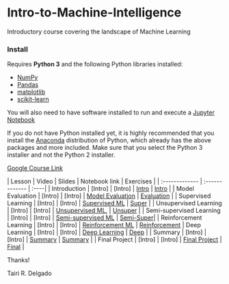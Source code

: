 # Intro-to-Machine-Intelligence
Introductory course covering the landscape of Machine Learning

### Install

Requires **Python 3** and the following Python libraries installed:

- [NumPy](http://www.numpy.org/)
- [Pandas](http://pandas.pydata.org/)
- [matplotlib](http://matplotlib.org/)
- [scikit-learn](http://scikit-learn.org/stable/)

You will also need to have software installed to run and execute a [Jupyter Notebook](http://ipython.org/notebook.html)

If you do not have Python installed yet, it is highly recommended that you install the [Anaconda](http://continuum.io/downloads) distribution of Python, which already has the above packages and more included. Make sure that you select the Python 3 installer and not the Python 2 installer.

[Google Course Link](https://classroom.google.com/c/MTE0OTE5NTA1NjNa)

| Lesson         | Video         | Slides         | Notebook link         | Exercises |
| :------------- | :------------- | :----| 
| Introduction | [Intro] | [Intro] | [Intro](http://name.ipynb) | [Intro](http://name.ipynb) |
| Model Evaluation | [Intro] | [Intro] | [Model Evaluation](http://name.ipynb) | [Evaluation](http://name.ipynb) |
| Supervised Learning | [Intro] | [Intro] | [Supervised ML](http://name.ipynb) | [Super](http://name.ipynb) |
| Unsupervised Learning | [Intro] | [Intro] | [Unsupervised ML](http://name.ipynb), | [Unsuper](http://name.ipynb) |
| Semi-supervised Learning | [Intro] | [Intro] | [Semi-supervised ML](http://name.ipynb) | [Semi-Super](http://name.ipynb)|
| Reinforcement Learning | [Intro] | [Intro] | [Reinforcement ML](http://name.ipynb) | [Reinforcement](http://name.ipynb)
| Deep Learning | [Intro] | [Intro] | [Deep Learning](http://name.ipynb) | [Deep](http://name.ipynb) |
| Summary | [Intro] | [Intro] | [Summary](http://name.ipynb) | [Summary](http://name.ipynb) |
| Final Project | [Intro] | [Intro] | [Final Project](http://name.ipynb) | [Final](http://name.ipynb) |

Thanks!

Tairi R. Delgado
